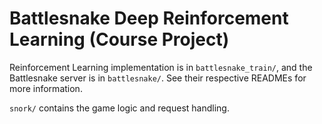 # Battlesnake Deep Reinforcement Learning (Course Project)

Reinforcement Learning implementation is in `battlesnake_train/`, and the Battlesnake server is in `battlesnake/`. See their respective READMEs for more information.

`snork/` contains the game logic and request handling.
